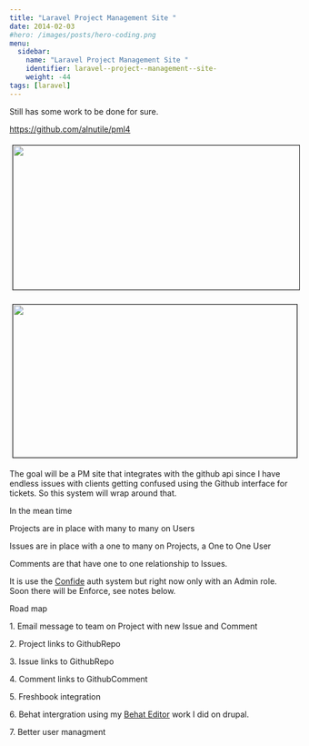 ```yaml
---
title: "Laravel Project Management Site "
date: 2014-02-03
#hero: /images/posts/hero-coding.png
menu:
  sidebar:
    name: "Laravel Project Management Site "
    identifier: laravel--project--management--site-
    weight: -44
tags: [laravel]
---
```


<p>Still has some work to be done for sure.&nbsp;</p>

<p><a href="https://github.com/alnutile/pml4" target="_blank">https://github.com/alnutile/pml4</a></p>

<p><img alt="" src="https://photos-6.dropbox.com/t/0/AAA1GCF2mTtb0s1auSN8bHpD-o35nmPWCiaS4tFzyvpV_Q/12/54803135/png/2048x1536/3/1391400000/0/2/Screenshot%202014-02-02%2021.00.03.png/1aYJjmaoGuRzexlxQJFxDzid7urK3GRs-8P0nvQ8SzY" style="width: 600px; height: 254px; margin: 5px; border-width: 1px; border-style: solid;" /></p>

<p><img alt="" src="https://photos-1.dropbox.com/t/0/AAA4lWC850wd95jWn1-EynEI5Q46dVP2DESbLQTqMO0PEQ/12/54803135/png/2048x1536/3/1391407200/0/2/Screenshot%202014-02-02%2023.00.10.png/1j3TfBbkROJPsr773gyeXy1mLsVzHnoQxuW-V_07cdM" style="width: 500px; height: 269px; border-width: 1px; border-style: solid; margin: 5px;" /></p>

<p>The goal will be a PM site that integrates with the github api since I have endless issues with clients getting confused using the Github interface for tickets. So this system will wrap around that.</p>

<p>In the mean time</p>

<p>Projects are&nbsp;in place with many to many on Users</p>

<p>Issues are&nbsp;in place with a one to many on Projects, a One to One User</p>

<p>Comments are that have one to one relationship to Issues.</p>

<p>It is use the <a href="https://github.com/Zizaco/confide" target="_blank">Confide</a> auth system but right now only with an Admin role. Soon there will be Enforce, see notes below.</p>

<p>Road map</p>

<p>1. Email message to team on Project with new Issue and Comment</p>

<p>2. Project links to GithubRepo</p>

<p>3. Issue links to GithubRepo</p>

<p>4. Comment links to GithubComment&nbsp;</p>

<p>5. Freshbook integration</p>

<p>6. Behat&nbsp;intergration&nbsp;using my <a href="https://github.com/alnutile/behat_editor" target="_blank">Behat Editor</a> work I did on drupal.</p>

<p>7. Better user managment</p>

<p>&nbsp;</p>
